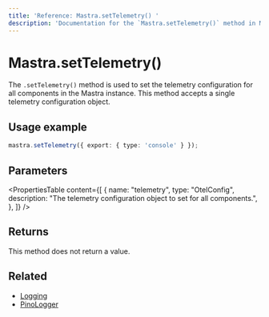 ```yaml
---
title: 'Reference: Mastra.setTelemetry() '
description: 'Documentation for the `Mastra.setTelemetry()` method in Mastra, which sets the telemetry configuration for all components.'
---
```


# Mastra.setTelemetry()

The `.setTelemetry()` method is used to set the telemetry configuration for all components in the Mastra instance. This method accepts a single telemetry configuration object.

## Usage example

```typescript copy
mastra.setTelemetry({ export: { type: 'console' } });
```

## Parameters

<PropertiesTable
content={[
{
name: "telemetry",
type: "OtelConfig",
description: "The telemetry configuration object to set for all components.",
},
]}
/>

## Returns

This method does not return a value.

## Related

- [Logging](../../docs/observability/logging)
- [PinoLogger](../../reference/observability/logger)
